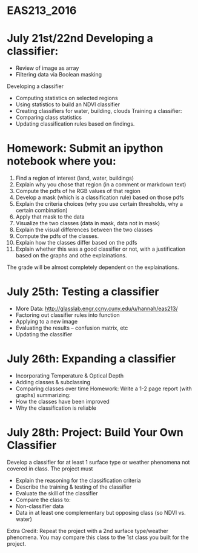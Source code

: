 # EAS213_2016
July 21st/22nd	Developing a classifier:
===================================
* Review of image as array
* Filtering data via Boolean masking

Developing a classifier
* Computing statistics on selected regions
* Using statistics to build an NDVI classifier
* Creating classifiers for water, building, clouds
Training a classifier:
* Comparing class statistics
* Updating classification rules based on findings.

Homework: Submit an ipython notebook where you:
================================================
1. Find a region of interest (land, water, buildings)
2. Explain why you chose that region (in a comment or markdown text)
3. Compute the pdfs of he RGB values of that region
4. Develop a mask (which is a classification rule) based on those pdfs
5. Explain the criteria choices (why you use certain thresholds, why a certain combination)
4. Apply that mask to the data
5. Visualize the two classes (data in mask, data not in mask)
7. Explain the visual differences between the two classes
6. Compute the pdfs of the classes. 
6. Explain how the classes differ based on the pdfs
7. Explain whether this was a good classifier or not, with a justification based on the graphs and othe explainations.

The grade will be almost completely dependent on the explainations.


July 25th: Testing a classifier
===============================
* More Data: http://glasslab.engr.ccny.cuny.edu/u/hannah/eas213/
* Factoring out classifier rules into function
* Applying to a new image
* Evaluating the results – confusion matrix, etc
* Updating the classifier

July 26th: Expanding a classifier
=================================
* Incorporating Temperature & Optical Depth
* Adding classes & subclassing 
* Comparing classes over time
Homework: Write a 1-2 page report (with graphs) summarizing:
* How the classes have been improved
* Why the classification is reliable

July 28th: Project: Build Your Own Classifier
==================================================
Develop a classifier for at least 1 surface type or weather phenomena not covered in class. The project must
* Explain the reasoning for the classification criteria
* Describe the training & testing of the classifier
* Evaluate the skill of the classifier 
*	Compare the class to:
  *	Non-classifier data
  *	Data in at least one complementary but opposing class (so NDVI vs. water)

Extra Credit: Repeat the project with a 2nd surface type/weather phenomena. You may compare this class to the 1st class you built for the project. 

